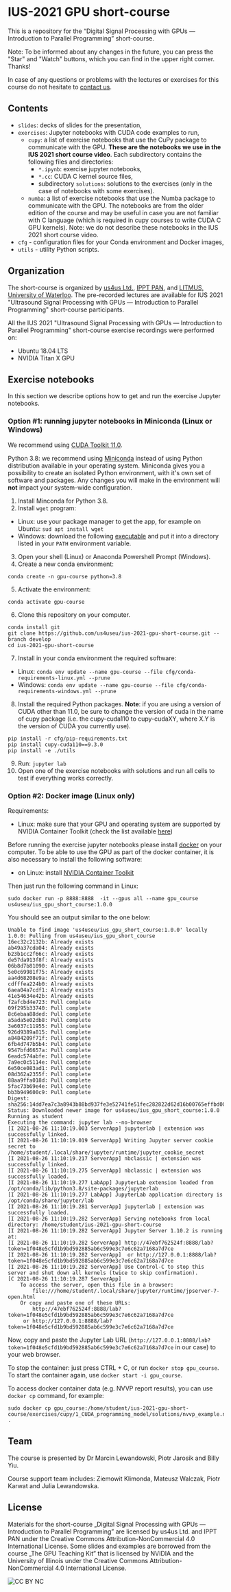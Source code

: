 # IUS-2021 GPU short-course

This is a repository for the “Digital Signal Processing with GPUs — Introduction to Parallel Programming” short-course.

Note: To be informed about any changes in the future, you can press the "Star" and "Watch" buttons, which you can find in the upper right corner. Thanks!

In case of any questions or problems with the lectures or exercises for this course do not hesitate to [contact us](https://github.com/us4useu/ius-2021-gpu-short-course/issues/new).

## Contents
- `slides`: decks of slides for the presentation,
- `exercises`: Jupyter notebooks with CUDA code examples to run,
  - `cupy`: a list of exercise notebooks that use the CuPy package to communicate with the GPU. **These are the notebooks we use in the IUS 2021 short course video**. Each subdirectory contains the following files and directories:
    - `*.ipynb`: exercise jupyter notebooks,
    - `*.cc`: CUDA C kernel source files,
    - subdirectory `solutions`: solutions to the exercises (only in the case of notebooks with some exercises). 
  - `numba`: a list of exercise notebooks that use the Numba package to communicate with the GPU. The notebooks are from the older edition of the course and may be useful in case you are not familiar with C language (which is required in cupy courses to write CUDA C GPU kernels). Note: we do not describe these notebooks in the IUS 2021 short course video.
- `cfg` - configuration files for your Conda environment and Docker images,
- `utils` - utility Python scripts.

## Organization
The short-course is organized by [us4us Ltd.](http://us4us.eu/), [IPPT PAN](http://www.ippt.pan.pl/en/), and [LITMUS, University of Waterloo](https://lit-mus.org/about/). The pre-recorded lectures are available for IUS 2021 "Ultrasound Signal Processing with GPUs — Introduction to Parallel Programming" short-course participants.

All the IUS 2021 "Ultrasound Signal Processing with GPUs — Introduction to Parallel Programming" short-course exercise recordings were performed on:
- Ubuntu 18.04 LTS
- NVIDIA Titan X GPU

## Exercise notebooks

In this section we describe options how to get and run the exercise Jupyter notebooks.

### Option #1: running jupyter notebooks in Miniconda (Linux or Windows)

We recommend using [CUDA Toolkit 11.0](https://developer.nvidia.com/cuda-11.0-download-archive).

Python 3.8: we recommend using [Miniconda](https://docs.conda.io/en/latest/miniconda.html) instead of using Python distribution available in your operating system. Miniconda gives you a possibility to create an isolated Python environment, with it's own set of software and packages. Any changes you will make in the environment will **not** impact your system-wide configuration.

1. Install Minconda for Python 3.8.
2. Install `wget` program:
  - Linux: use your package manager to get the app, for example on Ubuntu: `sud apt install wget`
  - Windows: download the following [executable](https://eternallybored.org/misc/wget/1.21.1/64/wget.exe) and put it into a directory listed in your `PATH` environment variable. 
3. Open your shell (Linux) or Anaconda Powershell Prompt (Windows).
4. Create a new conda environment: 
```
conda create -n gpu-course python=3.8
```
5. Activate the environment: 
```
conda activate gpu-course
```
6. Clone this repository on your computer.
```
conda install git
git clone https://github.com/us4useu/ius-2021-gpu-short-course.git --branch develop
cd ius-2021-gpu-short-course
```
7. Install in your conda environment the required software:
  - Linux: `conda env update --name gpu-course --file cfg/conda-requirements-linux.yml --prune` 
  - Windows: `conda env update --name gpu-course --file cfg/conda-requirements-windows.yml --prune` 
8. Install the required Python packages. **Note**: if you are using a version of CUDA other than 11.0, be sure to change the version of cuda in the name of cupy package (i.e. the cupy-cuda110 to cupy-cudaXY, where X.Y is the version of CUDA you currently use).
```
pip install -r cfg/pip-requirements.txt
pip install cupy-cuda110==9.3.0
pip install -e ./utils 
```
9. Run: `jupyter lab`
10. Open one of the exercise notebooks with solutions and run all cells to test if everything works correctly.


### Option #2: Docker image (Linux only)

Requirements:
- Linux: make sure that your GPU and operating system are supported by NVIDIA Container Toolkit (check the list available [here](https://docs.nvidia.com/datacenter/cloud-native/container-toolkit/install-guide.html#linux-distributions))

Before running the exercise jupyter notebooks please install [docker](https://docs.docker.com/get-docker/) on your computer. To be able to use the GPU as part of the docker container, it is also necessary to install the following software:

- on Linux: install [NVIDIA Container Toolkit](https://docs.nvidia.com/datacenter/cloud-native/container-toolkit/install-guide.html)

Then just run the following command in Linux:
``` 
sudo docker run -p 8888:8888  -it --gpus all --name gpu_course us4useu/ius_gpu_short_course:1.0.0 
```


You should see an output similar to the one below:
```
Unable to find image 'us4useu/ius_gpu_short_course:1.0.0' locally
1.0.0: Pulling from us4useu/ius_gpu_short_course
16ec32c2132b: Already exists
ab49a37cda04: Already exists
b23b1cc2f66c: Already exists
de57da913f8f: Already exists
06b8d7b81090: Already exists
5e0c69981f75: Already exists
aa4d68208e9a: Already exists
cdfffea224b0: Already exists
6aea04a7cdf1: Already exists
41e54634e42b: Already exists
f2afcbd4e723: Pull complete
09f295b33740: Pull complete
8c6ebaa88ded: Pull complete
a5ada5e02db8: Pull complete
3e6037c11955: Pull complete
926d9389a815: Pull complete
a8484209f71f: Pull complete
6fb4d747b5b4: Pull complete
9547bfd6657a: Pull complete
6eadc574abfe: Pull complete
7a9ec0c5114e: Pull complete
6e50ce083ad1: Pull complete
08d362a2355f: Pull complete
88aa9ffa018d: Pull complete
5fac73b69e4e: Pull complete
bb3b949600c9: Pull complete
Digest: sha256:14dd7ea7c3a8943b88bd937fe3e52741fe51fec282822d62d16b00765effbd00
Status: Downloaded newer image for us4useu/ius_gpu_short_course:1.0.0
Running as student
Executing the command: jupyter lab --no-browser
[I 2021-08-26 11:10:19.003 ServerApp] jupyterlab | extension was successfully linked.
[I 2021-08-26 11:10:19.019 ServerApp] Writing Jupyter server cookie secret to /home/student/.local/share/jupyter/runtime/jupyter_cookie_secret
[I 2021-08-26 11:10:19.217 ServerApp] nbclassic | extension was successfully linked.
[I 2021-08-26 11:10:19.275 ServerApp] nbclassic | extension was successfully loaded.
[I 2021-08-26 11:10:19.277 LabApp] JupyterLab extension loaded from /opt/conda/lib/python3.8/site-packages/jupyterlab
[I 2021-08-26 11:10:19.277 LabApp] JupyterLab application directory is /opt/conda/share/jupyter/lab
[I 2021-08-26 11:10:19.281 ServerApp] jupyterlab | extension was successfully loaded.
[I 2021-08-26 11:10:19.282 ServerApp] Serving notebooks from local directory: /home/student/ius-2021-gpu-short-course
[I 2021-08-26 11:10:19.282 ServerApp] Jupyter Server 1.10.2 is running at:
[I 2021-08-26 11:10:19.282 ServerApp] http://47ebf762524f:8888/lab?token=1f048e5cfd1b9bd592885ab6c599e3c7e6c62a7168a7d7ce
[I 2021-08-26 11:10:19.282 ServerApp]  or http://127.0.0.1:8888/lab?token=1f048e5cfd1b9bd592885ab6c599e3c7e6c62a7168a7d7ce
[I 2021-08-26 11:10:19.282 ServerApp] Use Control-C to stop this server and shut down all kernels (twice to skip confirmation).
[C 2021-08-26 11:10:19.287 ServerApp]
    To access the server, open this file in a browser:
        file:///home/student/.local/share/jupyter/runtime/jpserver-7-open.html
    Or copy and paste one of these URLs:
        http://47ebf762524f:8888/lab?token=1f048e5cfd1b9bd592885ab6c599e3c7e6c62a7168a7d7ce
     or http://127.0.0.1:8888/lab?token=1f048e5cfd1b9bd592885ab6c599e3c7e6c62a7168a7d7ce
```

Now, copy and paste the Jupyter Lab URL (`http://127.0.0.1:8888/lab?token=1f048e5cfd1b9bd592885ab6c599e3c7e6c62a7168a7d7ce` in our case) to your web browser. 

To stop the container: just press CTRL + C, or run `docker stop gpu_course`. To start the container again, use `docker start -i gpu_course`.


To access docker container data (e.g. NVVP report results), you can use `docker cp` command, for example:

```
sudo docker cp gpu_course:/home/student/ius-2021-gpu-short-course/exercises/cupy/1_CUDA_programming_model/solutions/nvvp_example.nvvp .
```


## Team
The course is presented by Dr Marcin Lewandowski, Piotr Jarosik and Billy Yiu.

Course support team includes: Ziemowit Klimonda, Mateusz Walczak, Piotr Karwat and Julia Lewandowska.

## License
Materials for the short-course „Digital Signal Processing with GPUs — Introduction to Parallel Programming” are licensed by us4us Ltd. and IPPT PAN under the Creative Commons Attribution-NonCommercial 4.0 International License.
Some slides and examples are borrowed from the course „The GPU Teaching Kit” that is licensed by NVIDIA and the University of Illinois under the Creative Commons Attribution-NonCommercial 4.0 International License.

![CC BY NC](https://mirrors.creativecommons.org/presskit/buttons/88x31/png/by-nc.png "CC BY NC")
